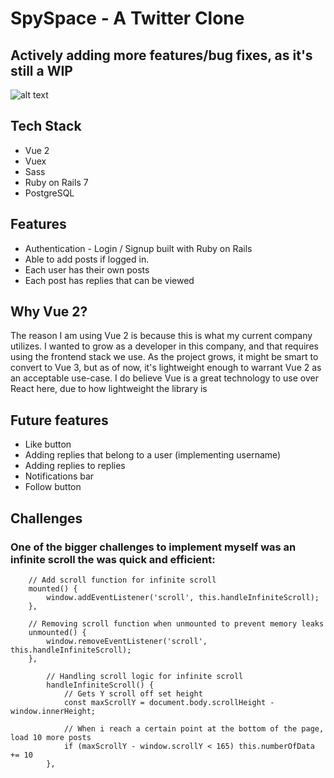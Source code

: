 # SpySpace - A Twitter Clone 
## Actively adding more features/bug fixes, as it's still a WIP

![alt text](https://zakschenck.github.io/zak-portfolio/img/spyspace.png)

## Tech Stack
* Vue 2
* Vuex
* Sass
* Ruby on Rails 7
* PostgreSQL

## Features
* Authentication - Login / Signup built with Ruby on Rails
* Able to add posts if logged in.
* Each user has their own posts
* Each post has replies that can be viewed

## Why Vue 2?
The reason I am using Vue 2 is because this is what my current company utilizes. I wanted to grow as a developer in this company, and that requires using the frontend stack we use. As the project grows, it might be smart to convert to Vue 3, but as of now, it's lightweight enough to warrant Vue 2 as an acceptable use-case. I do believe Vue is a great technology to use over React here, due to how lightweight the library is

## Future features
* Like button
* Adding replies that belong to a user (implementing username)
* Adding replies to replies
* Notifications bar
* Follow button

  
## Challenges
### One of the bigger challenges to implement myself was an infinite scroll the was quick and efficient:
```
    // Add scroll function for infinite scroll
    mounted() {
        window.addEventListener('scroll', this.handleInfiniteScroll);
    },

    // Removing scroll function when unmounted to prevent memory leaks
    unmounted() {
        window.removeEventListener('scroll', this.handleInfiniteScroll);
    },
```

```
        // Handling scroll logic for infinite scroll
        handleInfiniteScroll() {
            // Gets Y scroll off set height
            const maxScrollY = document.body.scrollHeight - window.innerHeight;

            // When i reach a certain point at the bottom of the page, load 10 more posts
            if (maxScrollY - window.scrollY < 165) this.numberOfData += 10
        },
```

